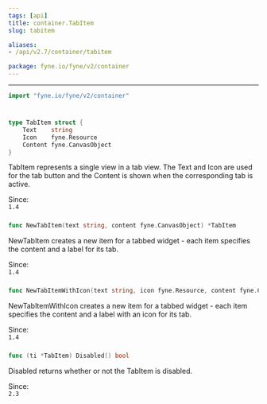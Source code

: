 ```yaml
---
tags: [api]
title: container.TabItem
slug: tabitem

aliases:
- /api/v2.7/container/tabitem

package: fyne.io/fyne/v2/container
---
```



---
```go
import "fyne.io/fyne/v2/container"
```

#

###

```go
type TabItem struct {
	Text    string
	Icon    fyne.Resource
	Content fyne.CanvasObject
}
```

TabItem represents a single view in a tab view. The Text and Icon are used for the tab button and the Content is shown when the corresponding tab is active.


<div class="since">Since: <code>
1.4</code></div>

###

```go
func NewTabItem(text string, content fyne.CanvasObject) *TabItem
```
NewTabItem creates a new item for a tabbed widget - each item specifies the content and a label for its tab.


<div class="since">Since: <code>
1.4</code></div>

###

```go
func NewTabItemWithIcon(text string, icon fyne.Resource, content fyne.CanvasObject) *TabItem
```
NewTabItemWithIcon creates a new item for a tabbed widget - each item specifies the content and a label with an icon for its tab.


<div class="since">Since: <code>
1.4</code></div>

###

```go
func (ti *TabItem) Disabled() bool
```
Disabled returns whether or not the TabItem is disabled.


<div class="since">Since: <code>
2.3</code></div>
